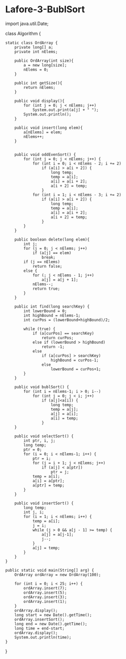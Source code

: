 # Lafore-3-BublSort

import java.util.Date;

class Algorithm {

    static class OrdArray {
        private long[] a;
        private int nElems;

        public OrdArray(int size){
            a = new long[size];
            nElems = 0;
        }

        public int getSize(){
            return nElems;
        }

        public void display(){
            for (int j = 0; j < nElems; j++)
                System.out.print(a[j] + " ");
            System.out.println();
        }

        public void insert(long elem){
            a[nElems] = elem;
            nElems++;
        }


        public void oddEvenSort() {
            for (int j = 0; j < nElems; j++) {
                for (int i = 0; i < nElems - 2; i += 2)
                    if (a[i] > a[i + 2]) {
                        long temp;
                        temp = a[i];
                        a[i] = a[i + 2];
                        a[i + 2] = temp;
                    }
                for (int i = 1; i < nElems - 3; i += 2)
                    if (a[i] > a[i + 2]) {
                        long temp;
                        temp = a[i];
                        a[i] = a[i + 2];
                        a[i + 2] = temp;
                    }
            }
        }
        
        public boolean delete(long elem){
            int j;
            for (j = 0; j < nElems; j++)
                if (a[j] == elem)
                    break;
            if (j == nElems)
                return false;
            else {
                for (; j < nElems - 1; j++)
                    a[j] = a[j + 1];
                nElems--;
                return true;
            }
        }

        public int find(long searchKey) {
            int lowerBound = 0;
            int highBound = nElems-1;
            int curPos = (lowerBound+highBound)/2;

            while (true) {
                if (a[curPos] == searchKey)
                    return curPos;
                else if (lowerBound > highBound)
                    return -1;
                else
                    if (a[curPos] > searchKey)
                        highBound = curPos-1;
                    else
                        lowerBound = curPos+1;
            }
        }

        public void bublSort() {
            for (int i = nElems-1; i > 0; i--)
                for (int j = 0; j < i; j++)
                    if (a[j]<a[i]) {
                        long temp;
                        temp = a[j];
                        a[j] = a[i];
                        a[i] = temp;
                    }
        }

        public void selectSort() {
            int ptr, i, j;
            long temp;
            ptr = 0;
            for (i = 0; i < nElems-1; i++) {
                ptr = i;
                for (j = i + 1; j < nElems; j++)
                    if (a[j] < a[ptr])
                        ptr = j;
                temp = a[i];
                a[i] = a[ptr];
                a[ptr] = temp;
            }
        }

        public void insertSort() {
            long temp;
            int j, i;
            for (i = 1; i < nElems; i++) {
                temp = a[i];
                j = i;
                while (j > 0 && a[j - 1] >= temp) {
                    a[j] = a[j-1];
                    j--;
                }
                a[j] = temp;
            }
        }
    }

    public static void main(String[] arg) {
        OrdArray ordArray = new OrdArray(100);

        for (int i = 0; i < 25; i++) {
            ordArray.insert(7);
            ordArray.insert(5);
            ordArray.insert(3);
            ordArray.insert(1);
        }
        ordArray.display();
        long start = new Date().getTime();
        ordArray.insertSort();
        long end = new Date().getTime();
        long time = end-start;
        ordArray.display();
        System.out.println(time);
    }
}

